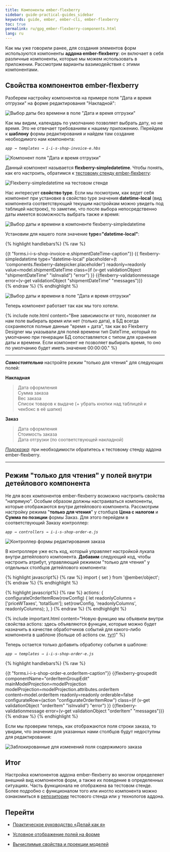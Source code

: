 ```yaml
---
title: Компоненты ember-flexberry
sidebar: guide-practical-guides_sidebar
keywords: guide, ember, ember-cli, ember-flexberry
toc: true
permalink: ru/gpg_ember-flexberry-components.html
lang: ru
---
```


Как мы уже говорили ранее, для создания элементов форм используются компоненты **аддона ember-flexberry**: он включает в себя различные компоненты, которые мы можем использовать в приложении. Рассмотрим варианты вазимодействия с этими компонентами.

## Свойства компонентов ember-flexberry

Разберем настройку компонентов на примере поля "Дата и время отгрузки" на форме редактирования "Накладной":

![Выбор даты без времени в поле "Дата и время отгрузки"](/images/pages/guides/flexberry-ember/5-2-ember-flexberry-components/5-2-1.png)

Как мы видим, календарь по умолчанию позволяет выбрать дату, но не время. Это не отвечает требованиям к нашему приложению. Перейдем к **шаблону** формы редактирования и найдем там создание необходимого нам компонента:

*`app → templates → i-i-s-shop-invoice-e.hbs`*

![Компонент поля "Дата и время отгрузки"](/images/pages/guides/flexberry-ember/5-2-ember-flexberry-components/5-2-2.png)

Данный компонент называется **flexberry-simpledatetime**. Чтобы понять, как его настроить, обратимся к [тестовому стенду ember-flexberry](http://flexberry.github.io/ember-flexberry/dummy/develop/#/):

![Flexberry-simpledatetime на тестовом стенде](/images/pages/guides/flexberry-ember/5-2-ember-flexberry-components/5-2-3.png)

Нас интересует **свойство type**. Если мы посмотрим, как ведет себя компонент при установке в свойство type значения **datetime-local** (вид компонента соответствующий текущим настройкам можно увидеть под таблицей настроек), то заметим, что после выбора непосредственно даты имеется возможность выбрать также и время:

![Выбор даты и времени в компоненте flexberry-simpledatetime](/images/pages/guides/flexberry-ember/5-2-ember-flexberry-components/5-2-4.png)

Установим для нашего поля значение **type="datetime-local"**:

{% highlight handlebars%}
{% raw %}
<div class="field">
    <label>{{t "forms.i-i-s-shop-invoice-e.shipmentDateTime-caption"}}</label>
    {{
      flexberry-simpledatetime
      type="datetime-local"
      placeholder=(t 'components.flexberry-datepicker.placeholder')
      readonly=readonly
      value=model.shipmentDateTime
      class=(if (v-get validationObject "shipmentDateTime" "isInvalid") "error")
    }}
    {{flexberry-validationmessage error=(v-get validationObject "shipmentDateTime" "messages")}}
  </div>
{% endraw %}
{% endhighlight %}

![Выбор даты и времени в поле "Дата и время отгрузки"](/images/pages/guides/flexberry-ember/5-2-ember-flexberry-components/5-2-6.png)

Теперь компонент работает так как мы того хотели.

{% include note.html content="Вне зависимости от того, позволяет ли нам поле выбирать время или нет (только дата), в БД всегда сохраняются полные данные &#34;время + дата&#34;, так как во Flexberry Designer мы указывали для полей времени тип DateTime, который по умолчанию при генерации БД сопоставляется с типом для хранения даты и времени. Если компонент не позволяет выбирать время, то оно по умолчанию будет иметь значение 00:00:00." %}

---

**_Самостоятельно_** настройте режим "только для чтения" для следующих полей:

**Накладная**
> Дата оформления  
> Сумма заказа  
> Вес заказа  
> Список товаров к выдаче (+ убрать кнопки над таблицей и чекбокс в её шапке)

**Заказ**
> Дата оформления  
> Стоимость заказа  
> Дата отгрузки (по соответствующей накладной)

*<u>Подсказка</u>*: при необходимости обратитесь к тестовому стенду аддона ember-flexberry.

---

## Режим "только для чтения" у полей внутри детейлового компонента

Не для всех компонентов ember-flexberry возможно настроить свойства "напрямую". Особым образом должны настраиваться компоненты, которые отображаются внутри детейлового компонента. Рассмотрим настройку режима "**только для чтения**" у столбцов **Цена с налогом** и **Сумма по позиции** формы Заказ. Для этого перейдем в соответствующий Заказу контроллер:

*`app → controllers → i-i-s-shop-order-e.js`*

![Контроллер формы редактирования заказа](/images/pages/guides/flexberry-ember/5-2-ember-flexberry-components/5-2-7.png)

В контроллере уже есть код, который управляет настройкой лукапа внутри детейлового компонента. **Добавим** следующий код, чтобы настроить атрибут, управляющий режимом "только для чтения" у отдельных столбцов детейлового компонента:

{% highlight javascript%}
{% raw %}
import { set } from '@ember/object';
{% endraw %}
{% endhighlight %}

{% highlight javascript%}
{% raw %}
actions: {
    configurateOrderItemRow(rowConfig) {
    let readonlyColumns = ['priceWTaxes', 'totalSum'];
    set(rowConfig, 'readonlyColumns', readonlyColumns);
    },
}
{% endraw %}
{% endhighlight %}

{% include important.html content="Новую функцию мы объявили внутри свойства actions: здесь объявляются функции, которые можно будет назначить в качестве обработчиков событий для какого-либо компонента в шаблоне (больше об actions см. [тут](https://guides.emberjs.com/v3.1.0/templates/actions/))" %}

Теперь остается только добавить обработку события в шаблоне:

*`app → templates → i-i-s-shop-order-e.js`*

{% highlight handlebars%}
{% raw %}
<div class="field">
    <label>{{t "forms.i-i-s-shop-order-e.orderItem-caption"}}</label>
    {{flexberry-groupedit
      componentName="orderItemGroupEdit"
      mainModelProjection=modelProjection
      modelProjection=modelProjection.attributes.orderItem
      content=model.orderItem
      readonly=readonly
      orderable=false
      configurateRow=(action "configurateOrderItemRow")
      class=(if (v-get validationObject "orderItem" "isInvalid") "error")
    }}
    {{flexberry-validationmessage error=(v-get validationObject "orderItem" "messages")}}
</div>
{% endraw %}
{% endhighlight %}

Если мы проверим теперь, как отображаются поля строки заказа, то увидим, что значения для указанных нами столбцов будут недоступны для редактирования:

![Заблокированные для изменений поля содержимого заказа](/images/pages/guides/flexberry-ember/5-2-ember-flexberry-components/5-2-10.png)

## Итог

Настройка компонентов аддона ember-flexberry во многом определеяет внешний вид компонентов форм, а также их поведение в определенных ситуациях. Часть функционала не отображена ва тестовом стенде. Более подробно с функционалом того или иногло компонента можно ознакомиться в [репозитории](https://github.com/Flexberry/ember-flexberry/tree/ae9a7fd90d8f28775a6e1e42421ae6455f7a6f90/tests/dummy) тестового стенда или у технологов аддона.

## Перейти

* [Практическое руководство  «Делай как я»](gpg_landing-page.html) <i class="fa fa-arrow-up" aria-hidden="true"></i>

* [Условное отображение полей на форме](gpg_conditional-display-fields.html) <i class="fa fa-arrow-left" aria-hidden="true"></i>
* [Вычислимые свойства и проекции моделей](gpg_computable-properties-and-projections-of-models.html) <i class="fa fa-arrow-right" aria-hidden="true"></i>